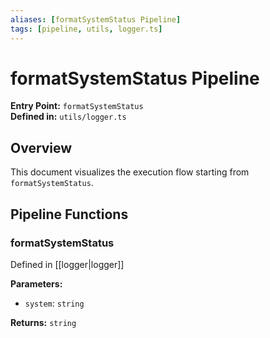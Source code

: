 ```yaml
---
aliases: [formatSystemStatus Pipeline]
tags: [pipeline, utils, logger.ts]
---
```


# formatSystemStatus Pipeline

**Entry Point:** `formatSystemStatus`  
**Defined in:** `utils/logger.ts`  

## Overview

This document visualizes the execution flow starting from `formatSystemStatus`.

## Pipeline Functions

### formatSystemStatus

Defined in [[logger|logger]]

**Parameters:**

- `system`: `string`

**Returns:** `string`

